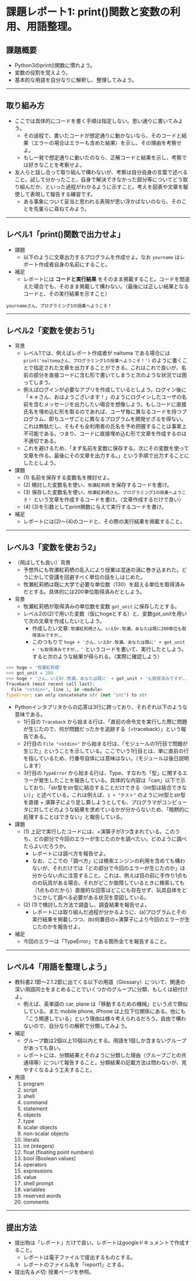 # 課題レポート1: print()関数と変数の利用、用語整理。

## 課題概要
- Python3のprint()関数に慣れよう。
- 変数の役割を覚えよう。
- 基本的な用語を自分なりに解釈し、整理してみよう。

<hr>

## 取り組み方
- ここでは具体的にコードを書く手順は指定しない。思い通りに書いてみよう。
  - その過程で、書いたコードが想定通りに動かないなら、そのコードと結果（エラーの場合はエラーも含めた結果）を示し、その理由を考察せよ。
  - もし一発で想定通りに動いたのなら、正解コードと結果を示し、考察では好きなことを考察せよ。
- 友人らと話し合って取り組んで構わないが、考察は自分自身の言葉で述べること。試して分かったこと、自身で解決できなかった部分等についてどう取り組んだか、といった過程がわかるように示すこと。考えを図表や文章を駆使して表現して報告する練習です。
  - ある事象について妥当と思われる表現が思い浮かばないのなら、そのことを先輩らに尋ねてみよう。

<hr>

## レベル1「print()関数で出力せよ」
- 課題
  - 以下のように文章出力するプログラムを作成せよ。なお ``yourname`` はレポート作成者自身の名前にすること。
- 補足
  - レポートには **コードと実行結果** をそのまま掲載すること。コードを間違えた場合でも、そのまま掲載して構わない。（最後には正しい結果となるコードと、その実行結果を示すこと）
```
yournameさん、プログラミング1の授業へようこそ！
```

<hr>

## レベル2「変数を使おう1」
- 背景
  - レベル1では、例えばレポート作成者が naltoma である場合には ``print('naltomaさん、プログラミング1の授業へようこそ！')`` のように書くことで指定された文章を出力することができる。これはこれで良いが、名前の部分を直接コードに含む形で書いてしまうと次のような状況では困ってしまう。
  - 例えばログインが必要なアプリを作成しているとしよう。ログイン後に「＊＊さん、おはようございます！」のようにログインしたユーザの名前を含むメッセージを出力したい場合を想像しよう。もしコードに直接氏名を埋め込む形を取るのであれば、ユーザ毎に異なるコードを持つプログラム、即ちユーザごとに異なるプログラムを開発せざるを得ない。これは無駄だし、そもそも全利用者の氏名を予め把握することは事実上不可能である。つまり、コードに直接埋め込む形で文章を作成するのは不適切である。
  - これを避けるため、「まず名前を変数に保存する。次にその変数を使って文章を作る。最後にその文章を出力する。」という手順で出力することにしたとしよう。
- 課題
  - (1) 名前を保存する変数名を検討せよ。
  - (2) 検討した変数名を使い、``牧瀬紅莉栖`` を保存するコードを書け。
  - (3) 保存した変数名を使い、``牧瀬紅莉栖さん、プログラミング1の授業へようこそ！`` という文章を作成するコードを書け。（文章作成するだけで良い）
  - (4) (3)を引数としてprint関数に与えて実行するコードを書け。
- 補足
  - レポートには(2)〜(4)のコードと、その際の実行結果を掲載すること。

<hr>

## レベル3「変数を使おう2」
- （飛ばしても良い）背景
  - 予想外にも牧瀬紅莉栖の乱入により授業は混迷の渦に巻き込まれた。どうにかして受講を回避すべく単位の話をしはじめた。
  - 牧瀬紅莉栖は既に大学で必要な単位数（130）を超える単位を取得済みだとする。具体的には200単位取得済みだとしよう。
- 背景
  - 牧瀬紅莉栖が取得済みの単位数を変数 ``got_unit`` に保存したとする。
  - レベル2の(2)で用いた変数（仮にhogeとする）と、変数got_unitを用いて次の文章を作成したいとしよう。
    - 作成したい文章: ``牧瀬紅莉栖さん、いえDr.牧瀬。あなたは既に200単位も取得済みですが、、``
    - このつもりで ``hoge + 'さん、いえDr.牧瀬。あなたは既に' + got_unit + 'も取得済みですが、、'`` というコードを書いて、実行したとしよう。すると次のような結果が得られる。（実際に確認しよう）

```Python
>>> hoge = '牧瀬紅莉栖'
>>> got_unit = 200
>>> hoge + 'さん、いえDr.牧瀬。あなたは既に' + got_unit + 'も取得済みですが、、'
Traceback (most recent call last):
  File "<stdin>", line 1, in <module>
TypeError: can only concatenate str (not "int") to str
```
- Pythonインタプリタからの応答は3行に跨っており、それぞれ以下のような意味である。
  - 1行目の ``Traceback`` から始まる行は、「直前の命令文を実行した際に問題が生じたので、何が問題だったかを追跡する（=traceback）」という報告である。
  - 2行目の ``File "<stdin>"`` から始まる行は、「モジュールの1行目で問題が生じた」ということを示している。ここでいう1行目とは、単に直前の行を指しているため、行番号自体には意味はない。（モジュールは後日説明します）
  - 3行目の ``TypeError`` から始まる行は、Type、すなわち「型」に関するエラーが発生したことを報告している。具体的な内容は「can」以下で示しており、「str型をstr型に結合することだけできる（int型は結合できない）」と述べている。これは例えば、``1 + "テスト"`` のようにint型とstr型を直接 + 演算子により足し算しようとしても、プログラマがコンピュータに対してどのような結果を求めているかが分からないため、「暗黙的に処理することはできない」と報告している。
- 課題
  - (1) 上記で実行したコードには、+演算子が3つ含まれている。このうち、どの部分で今回のエラーが生じたのかを調べたい。どのように調べたらよいだろうか。
    - レポートには調べ方を報告せよ。
    - なお、ここでの「調べ方」には検索エンジンの利用を含めても構わないが、それだけでは「どの部分で今回のエラーが生じたのか」は分からない点に注意すること。これは、例えば目の前に手作り1点ものの玩具がある場合、それがどこか故障しているときに検索しても（1点ものだから）直接的な回答はどこにも存在せず、玩具自体をどうにかして調べる必要がある状況を意図している。
  - (2) (1)で検討した方法で調査し、調査結果を報告せよ。
    - レポートには取り組んだ過程が分かるように、(a)プログラムとその実行結果を掲載しつつ、(b)何番目の+演算子により今回のエラーが生じたのかを報告せよ。
- 補足
  - 今回のエラーは「TypeError」である箇所全てを報告すること。

<hr>

## レベル4「用語を整理しよう」
- 教科書2.1節〜2.1.2節に出てくる以下の用語（Glossary）について、関連の深い用語同士をまとめることでいくつかのグループに分類、もしくは紐付けよ。
  - 例えば、英単語の car, plane は「移動するための機械」という点で類似している。また mobile phone, iPhone は上位下位関係にある。他にも「こう関連している」という理由は様々考えられるだろう。自由で構わないので、自分なりの解釈で分類してみよう。
- 補足
  - グループ数は2個以上10個以内とする。用語を1個しか含まないグループがあっても良い。
  - レポートには、分類結果とそのように分類した理由（グループごとの共通項等）について報告すること。分類結果の記載方法は問わないが、見やすくなるよう工夫すること。
- 用語
  1. program
  1. script
  1. shell
  1. command
  1. statement
  1. objects
  1. type
  1. scalar objects
  1. non-scalar objects
  1. literals
  1. int (integers)
  1. float (floating point numbers)
  1. bool (Boolean values)
  1. operators
  1. expressions
  1. value
  1. shell prompt
  1. variables
  1. reserved words
  1. comments

<hr>

## 提出方法
- 提出物は「レポート」だけで良い。レポートはgoogleドキュメントで作成すること。
  - レポートは電子ファイルで提出するものとする。
  - レポートのファイル名を「report1」とする。
- 提出先＆〆切: 授業ページを参照。
